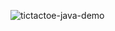 
![tictactoe-java-demo](https://github.com/ImKennyYip/tictactoe-java/assets/78777681/d54b6509-543e-4f91-aabd-bd88f6baef34)

